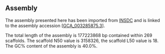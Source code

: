 **Assembly**
--------

The assembly presented here has been imported from [INSDC](http://www.insdc.org) and is linked to the assembly accession [[GCA\_003285875.3](http://www.ebi.ac.uk/ena/data/view/GCA_003285875.3)].

The total length of the assembly is 177223868 bp contained within 269 scaffolds.
The scaffold N50 value is 3158326, the scaffold L50 value is 18.
The GC% content of the assembly is 40.0%.
